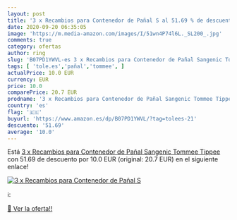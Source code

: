 ```yaml
---
layout: post
title: '3 x Recambios para Contenedor de Pañal S al 51.69 % de descuento'
date: 2020-09-20 06:35:05
image: 'https://m.media-amazon.com/images/I/51wn4P74l6L._SL200_.jpg'
comments: true
category: ofertas
author: ring
slug: 'B07PD1YWVL-es 3 x Recambios para Contenedor de Pañal Sangenic Tommee Tippee'
tags: [ 'tole.es','pañal','tommee', ]
actualPrice: 10.0 EUR
currency: EUR
price: 10.0
comparePrice: 20.7 EUR
prodname: '3 x Recambios para Contenedor de Pañal Sangenic Tommee Tippee'
country: 'es'
flag: '🇪🇸'
buyurl: 'https://www.amazon.es/dp/B07PD1YWVL/?tag=tolees-21'
descuento: '51.69'
average: '10.0'
---
```


Está [3 x Recambios para Contenedor de Pañal Sangenic Tommee Tippee](https://www.amazon.es/dp/B07PD1YWVL/?tag=tolees-21) con 51.69 de descuento por 10.0 EUR (original: 20.7 EUR) en el siguiente enlace!

[![3 x Recambios para Contenedor de Pañal S](https://m.media-amazon.com/images/I/51wn4P74l6L._SL200_.jpg)](https://www.amazon.es/dp/B07PD1YWVL/?tag=tolees-21)

ℹ️:


[🛒 Ver la oferta!!](https://www.amazon.es/dp/B07PD1YWVL/?tag=tolees-21)
